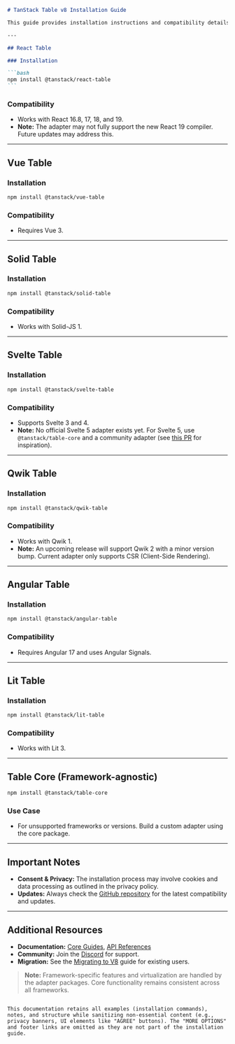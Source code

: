 ````markdown
# TanStack Table v8 Installation Guide

This guide provides installation instructions and compatibility details for TanStack Table across various frameworks and versions.

---

## React Table

### Installation

```bash
npm install @tanstack/react-table
```
````

### Compatibility

- Works with React 16.8, 17, 18, and 19.
- **Note:** The adapter may not fully support the new React 19 compiler. Future updates may address this.

---

## Vue Table

### Installation

```bash
npm install @tanstack/vue-table
```

### Compatibility

- Requires Vue 3.

---

## Solid Table

### Installation

```bash
npm install @tanstack/solid-table
```

### Compatibility

- Works with Solid-JS 1.

---

## Svelte Table

### Installation

```bash
npm install @tanstack/svelte-table
```

### Compatibility

- Supports Svelte 3 and 4.
- **Note:** No official Svelte 5 adapter exists yet. For Svelte 5, use `@tanstack/table-core` and a community adapter (see [this PR](https://github.com/TanStack/table/pull/your-pr-link) for inspiration).

---

## Qwik Table

### Installation

```bash
npm install @tanstack/qwik-table
```

### Compatibility

- Works with Qwik 1.
- **Note:** An upcoming release will support Qwik 2 with a minor version bump. Current adapter only supports CSR (Client-Side Rendering).

---

## Angular Table

### Installation

```bash
npm install @tanstack/angular-table
```

### Compatibility

- Requires Angular 17 and uses Angular Signals.

---

## Lit Table

### Installation

```bash
npm install @tanstack/lit-table
```

### Compatibility

- Works with Lit 3.

---

## Table Core (Framework-agnostic)

```bash
npm install @tanstack/table-core
```

### Use Case

- For unsupported frameworks or versions. Build a custom adapter using the core package.

---

## Important Notes

- **Consent & Privacy:** The installation process may involve cookies and data processing as outlined in the privacy policy.
- **Updates:** Always check the [GitHub repository](https://github.com/Tanstack/table) for the latest compatibility and updates.

---

## Additional Resources

- **Documentation:** [Core Guides](#), [API References](#)
- **Community:** Join the [Discord](https://discord.gg/tanstack) for support.
- **Migration:** See the [Migrating to V8](#) guide for existing users.

> **Note:** Framework-specific features and virtualization are handled by the adapter packages. Core functionality remains consistent across all frameworks.

```

This documentation retains all examples (installation commands), notes, and structure while sanitizing non-essential content (e.g., privacy banners, UI elements like "AGREE" buttons). The "MORE OPTIONS" and footer links are omitted as they are not part of the installation guide.
```
